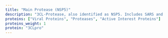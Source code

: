 ```yaml
---
title: "Main Protease (NSP5)"
description: "3CL-Protease, also identified as NSP5. Includes SARS and SARS2 Structures"
proteins: ["Viral Proteins", "Proteases", "Active Interest Proteins"]
proteins_weight: 1
protein: "3CLpro"
---
```

